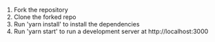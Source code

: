 1. Fork the repository
2. Clone the forked repo
3. Run 'yarn install' to install the dependencies
4. Run 'yarn start' to run a development server at http://localhost:3000 
